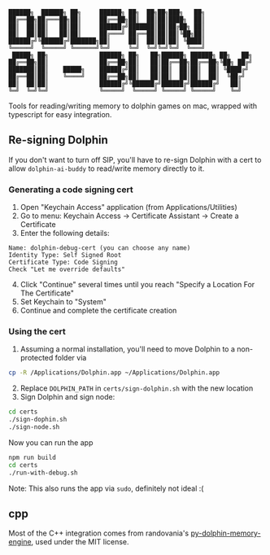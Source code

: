 ```text
██████╗  ██████╗ ██╗     ██████╗ ██╗  ██╗██╗███╗   ██╗             
██╔══██╗██╔═══██╗██║     ██╔══██╗██║  ██║██║████╗  ██║             
██║  ██║██║   ██║██║     ██████╔╝███████║██║██╔██╗ ██║             
██║  ██║██║   ██║██║     ██╔═══╝ ██╔══██║██║██║╚██╗██║             
██████╔╝╚██████╔╝███████╗██║     ██║  ██║██║██║ ╚████║             
╚═════╝  ╚═════╝ ╚══════╝╚═╝     ╚═╝  ╚═╝╚═╝╚═╝  ╚═══╝             
 █████╗ ██╗              ██████╗ ██╗   ██╗██████╗ ██████╗ ██╗   ██╗
██╔══██╗██║              ██╔══██╗██║   ██║██╔══██╗██╔══██╗╚██╗ ██╔╝
███████║██║    █████╗    ██████╔╝██║   ██║██║  ██║██║  ██║ ╚████╔╝ 
██╔══██║██║    ╚════╝    ██╔══██╗██║   ██║██║  ██║██║  ██║  ╚██╔╝  
██║  ██║██║              ██████╔╝╚██████╔╝██████╔╝██████╔╝   ██║   
╚═╝  ╚═╝╚═╝              ╚═════╝  ╚═════╝ ╚═════╝ ╚═════╝    ╚═╝ 
```

Tools for reading/writing memory to dolphin games on mac, wrapped with typescript for easy integration.

## Re-signing Dolphin
If you don't want to turn off SIP, you'll have to re-sign Dolphin with a cert to allow `dolphin-ai-buddy` to read/write memory directly to it.

### Generating a code signing cert
1. Open "Keychain Access" application (from Applications/Utilities)
2. Go to menu: Keychain Access → Certificate Assistant → Create a Certificate
3. Enter the following details:
```
Name: dolphin-debug-cert (you can choose any name)
Identity Type: Self Signed Root
Certificate Type: Code Signing
Check "Let me override defaults"
```

4. Click "Continue" several times until you reach "Specify a Location For The Certificate"
5. Set Keychain to "System"
6. Continue and complete the certificate creation

### Using the cert
1. Assuming a normal installation, you'll need to move Dolphin to a non-protected folder via
```sh
cp -R /Applications/Dolphin.app ~/Applications/Dolphin.app
```
2. Replace `DOLPHIN_PATH` in `certs/sign-dolphin.sh` with the new location
3. Sign Dolphin and sign node:
```sh
cd certs
./sign-dophin.sh
./sign-node.sh
```

Now you can run the app
```sh
npm run build
cd certs
./run-with-debug.sh
```
Note: This also runs the app via `sudo`, definitely not ideal :(

## cpp
Most of the C++ integration comes from randovania's [py-dolphin-memory-engine](https://github.com/randovania/py-dolphin-memory-engine), used under the MIT license.
